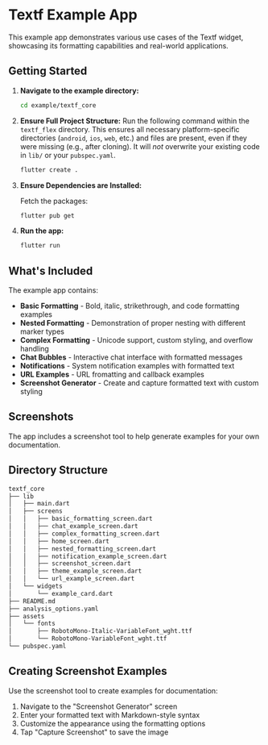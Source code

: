 # Textf Example App

This example app demonstrates various use cases of the Textf widget, showcasing its formatting capabilities and real-world applications.

## Getting Started

1. **Navigate to the example directory:**

    ```bash
    cd example/textf_core
    ```

2. **Ensure Full Project Structure:**
    Run the following command within the `textf_flex` directory. This ensures all necessary platform-specific directories (`android`, `ios`, `web`, etc.) and files are present, even if they were missing (e.g., after cloning). It will *not* overwrite your existing code in `lib/` or your `pubspec.yaml`.

    ```bash
    flutter create .
    ```

3. **Ensure Dependencies are Installed:**

    Fetch the packages:

    ```bash
    flutter pub get
    ```

4. **Run the app:**

    ```bash
    flutter run
    ```

## What's Included

The example app contains:

- **Basic Formatting** - Bold, italic, strikethrough, and code formatting examples
- **Nested Formatting** - Demonstration of proper nesting with different marker types
- **Complex Formatting** - Unicode support, custom styling, and overflow handling
- **Chat Bubbles** - Interactive chat interface with formatted messages
- **Notifications** - System notification examples with formatted text
- **URL Examples** - URL fromatting and callback examples
- **Screenshot Generator** - Create and capture formatted text with custom styling

## Screenshots

The app includes a screenshot tool to help generate examples for your own documentation.

## Directory Structure

```bash
textf_core
├── lib
│   ├── main.dart
│   ├── screens
│   │   ├── basic_formatting_screen.dart
│   │   ├── chat_example_screen.dart
│   │   ├── complex_formatting_screen.dart
│   │   ├── home_screen.dart
│   │   ├── nested_formatting_screen.dart
│   │   ├── notification_example_screen.dart
│   │   ├── screenshot_screen.dart
│   │   ├── theme_example_screen.dart
│   │   └── url_example_screen.dart
│   └── widgets
│       └── example_card.dart
├── README.md
├── analysis_options.yaml
├── assets
│   └── fonts
│       ├── RobotoMono-Italic-VariableFont_wght.ttf
│       └── RobotoMono-VariableFont_wght.ttf
└── pubspec.yaml
```

## Creating Screenshot Examples

Use the screenshot tool to create examples for documentation:

1. Navigate to the "Screenshot Generator" screen
2. Enter your formatted text with Markdown-style syntax
3. Customize the appearance using the formatting options
4. Tap "Capture Screenshot" to save the image
